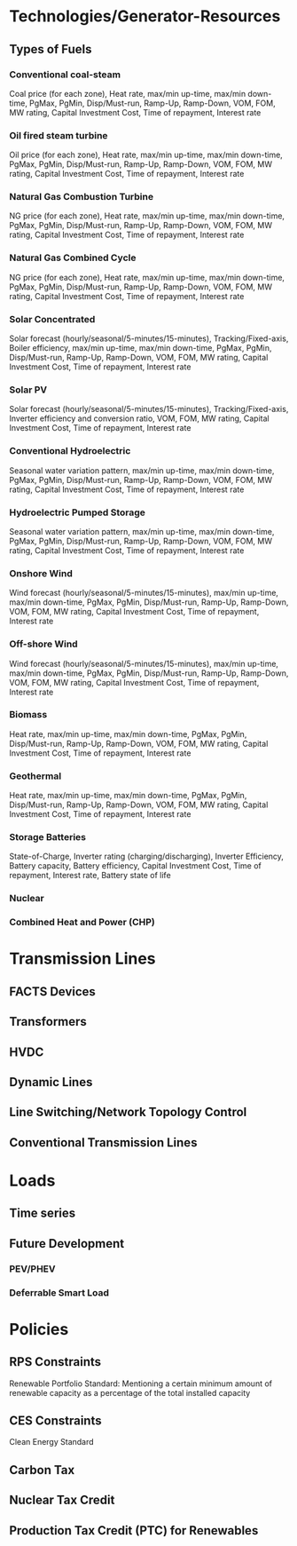 # Technologies/Generator-Resources

## Types of Fuels

### Conventional coal-steam
Coal price (for each zone), Heat rate, max/min up-time, max/min down-time, PgMax, PgMin, Disp/Must-run, Ramp-Up, Ramp-Down, VOM, FOM, MW rating, Capital Investment Cost, Time of repayment, Interest rate

### Oil fired steam turbine
Oil price (for each zone), Heat rate, max/min up-time, max/min down-time, PgMax, PgMin, Disp/Must-run, Ramp-Up, Ramp-Down, VOM, FOM, MW rating, Capital Investment Cost, Time of repayment, Interest rate

### Natural Gas Combustion Turbine
NG price (for each zone), Heat rate, max/min up-time, max/min down-time, PgMax, PgMin, Disp/Must-run, Ramp-Up, Ramp-Down, VOM, FOM, MW rating, Capital Investment Cost, Time of repayment, Interest rate

### Natural Gas Combined Cycle
NG price (for each zone), Heat rate, max/min up-time, max/min down-time, PgMax, PgMin, Disp/Must-run, Ramp-Up, Ramp-Down, VOM, FOM, MW rating, Capital Investment Cost, Time of repayment, Interest rate

### Solar Concentrated
Solar forecast (hourly/seasonal/5-minutes/15-minutes), Tracking/Fixed-axis, Boiler efficiency, max/min up-time, max/min down-time, PgMax, PgMin, Disp/Must-run, Ramp-Up, Ramp-Down, VOM, FOM, MW rating, Capital Investment Cost, Time of repayment, Interest rate

### Solar PV
Solar forecast (hourly/seasonal/5-minutes/15-minutes), Tracking/Fixed-axis, Inverter efficiency and conversion ratio, VOM, FOM, MW rating, Capital Investment Cost, Time of repayment, Interest rate
 
### Conventional Hydroelectric
Seasonal water variation pattern, max/min up-time, max/min down-time, PgMax, PgMin, Disp/Must-run, Ramp-Up, Ramp-Down, VOM, FOM, MW rating, Capital Investment Cost, Time of repayment, Interest rate

### Hydroelectric Pumped Storage
Seasonal water variation pattern, max/min up-time, max/min down-time, PgMax, PgMin, Disp/Must-run, Ramp-Up, Ramp-Down, VOM, FOM, MW rating, Capital Investment Cost, Time of repayment, Interest rate

### Onshore Wind
Wind forecast (hourly/seasonal/5-minutes/15-minutes), max/min up-time, max/min down-time, PgMax, PgMin, Disp/Must-run, Ramp-Up, Ramp-Down, VOM, FOM, MW rating, Capital Investment Cost, Time of repayment, Interest rate

### Off-shore Wind
Wind forecast (hourly/seasonal/5-minutes/15-minutes), max/min up-time, max/min down-time, PgMax, PgMin, Disp/Must-run, Ramp-Up, Ramp-Down, VOM, FOM, MW rating, Capital Investment Cost, Time of repayment, Interest rate

### Biomass
Heat rate, max/min up-time, max/min down-time, PgMax, PgMin, Disp/Must-run, Ramp-Up, Ramp-Down, VOM, FOM, MW rating, Capital Investment Cost, Time of repayment, Interest rate

### Geothermal
Heat rate, max/min up-time, max/min down-time, PgMax, PgMin, Disp/Must-run, Ramp-Up, Ramp-Down, VOM, FOM, MW rating, Capital Investment Cost, Time of repayment, Interest rate

### Storage Batteries
State-of-Charge, Inverter rating (charging/discharging), Inverter Efficiency, Battery capacity, Battery efficiency, Capital Investment Cost, Time of repayment, Interest rate, Battery state of life

### Nuclear

### Combined Heat and Power (CHP)

# Transmission Lines

## FACTS Devices

## Transformers

## HVDC

## Dynamic Lines

## Line Switching/Network Topology Control 

## Conventional Transmission Lines

# Loads

## Time series

## Future Development

### PEV/PHEV

### Deferrable Smart Load

### 

# Policies

## RPS Constraints
Renewable Portfolio Standard: Mentioning a certain minimum amount of renewable capacity as a percentage of the total installed capacity

## CES Constraints
Clean Energy Standard

## Carbon Tax

## Nuclear Tax Credit

## Production Tax Credit (PTC) for Renewables




